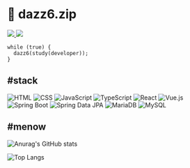 # 📂 dazz6.zip
<a href="mailto:dazz6@kakao.com">
  <img src="https://img.shields.io/badge/dazz6@kakao.com-FFCD00?style=flat-square&logo=Kakao&logoColor=white"/>
</a>

<a href="https://dazz6study.tistory.com" target="_blank">
  <img src="https://img.shields.io/badge/Tistory-FF7700?style=flat-square&logo=Tistory&logoColor=white"/>
</a>

```
while (true) {
  dazz6(study(developer));
}
```

## #stack 

![HTML](https://img.shields.io/badge/HTML5-E34F26?style=for-the-badge&logo=html5&logoColor=white)
![CSS](https://img.shields.io/badge/CSS3-1572B6?style=for-the-badge&logo=css3&logoColor=white)
![JavaScript](https://img.shields.io/badge/JavaScript-F7DF1E?style=for-the-badge&logo=JavaScript&logoColor=white)
![TypeScript](https://img.shields.io/badge/TypeScript-3178C6?style=for-the-badge&logo=TypeScript&logoColor=white)
![React](https://img.shields.io/badge/React-61DAFB?style=for-the-badge&logo=react&logoColor=white)
![Vue.js](https://img.shields.io/badge/Vue.js-4FC08D?style=for-the-badge&logo=Vue.js&logoColor=white)<br>
![Spring Boot](https://img.shields.io/badge/Spring_Boot-6DB33F?style=for-the-badge&logo=spring-boot&logoColor=white)
![Spring Data JPA](https://img.shields.io/badge/Spring_Data_JPA-6DB33F?style=for-the-badge&logo=spring&logoColor=white)
![MariaDB](https://img.shields.io/badge/MariaDB-003545?style=for-the-badge&logo=mariadb&logoColor=white)
![MySQL](https://img.shields.io/badge/MySQL-4479A1?style=for-the-badge&logo=mysql&logoColor=white)


## #menow
![Anurag's GitHub stats](https://github-readme-stats.vercel.app/api?username=dazz6zip&show_icons=true&count_private=true)

![Top Langs](https://github-readme-stats.vercel.app/api/top-langs/?username=dazz6zip&layout=compact)


<!--
**dazz6zip/dazz6zip** is a ✨ _special_ ✨ repository because its `README.md` (this file) appears on your GitHub profile.

Here are some ideas to get you started:

- 🔭 I’m currently working on ...
- 🌱 I’m currently learning ...
- 👯 I’m looking to collaborate on ...
- 🤔 I’m looking for help with ...
- 💬 Ask me about ...
- 📫 How to reach me: ...
- 😄 Pronouns: ...
- ⚡ Fun fact: ...
-->
